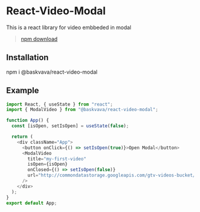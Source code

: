 # React-Video-Modal

This is a react library for video embbeded in modal

> [npm download](https://www.npmjs.com/package/@baskvava/react-video-modal)

## Installation

npm i @baskvava/react-video-modal

## Example

```js
import React, { useState } from "react";
import { ModalVideo } from "@baskvava/react-video-modal";

function App() {
  const [isOpen, setIsOpen] = useState(false);

  return (
    <div className="App">
      <button onClick={() => setIsOpen(true)}>Open Modal</button>
      <ModalVideo
        title="my-first-video"
        isOpen={isOpen}
        onClosed={() => setIsOpen(false)}
        url="http://commondatastorage.googleapis.com/gtv-videos-bucket/sample/BigBuckBunny.mp4"
      />
    </div>
  );
}
export default App;
```
